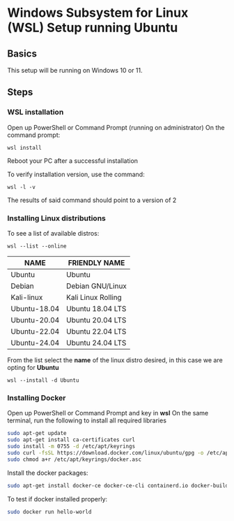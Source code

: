 # Windows Subsystem for Linux (WSL) Setup running Ubuntu

## Basics
This setup will be running on Windows 10 or 11.


## Steps
### WSL installation
Open up PowerShell or Command Prompt (running on administrator)
On the command prompt:
```
wsl install
```
Reboot your PC after a successful installation

To verify installation version, use the command:
```
wsl -l -v
```
The results of said command should point to a version of 2

### Installing Linux distributions

To see a list of available distros:
```
wsl --list --online
```
|NAME         |FRIENDLY NAME      |
|-------------|-------------------|
|Ubuntu       |Ubuntu             |
|Debian       |Debian GNU/Linux   |
|Kali-linux   |Kali Linux Rolling |
|Ubuntu-18.04 |Ubuntu 18.04 LTS   |
|Ubuntu-20.04 |Ubuntu 20.04 LTS   |
|Ubuntu-22.04 |Ubuntu 22.04 LTS   |
|Ubuntu-24.04 |Ubuntu 24.04 LTS   |


From the list select the **name** of the linux distro desired, in this case we are opting for **Ubuntu**
```
wsl --install -d Ubuntu
```

### Installing Docker
Open up PowerShell or Command Prompt and key in **wsl**
On the same terminal, run the following to install all required libraries
```sh
sudo apt-get update
sudo apt-get install ca-certificates curl
sudo install -m 0755 -d /etc/apt/keyrings
sudo curl -fsSL https://download.docker.com/linux/ubuntu/gpg -o /etc/apt/keyrings/docker.asc
sudo chmod a+r /etc/apt/keyrings/docker.asc
```

Install the docker packages:
```sh
sudo apt-get install docker-ce docker-ce-cli containerd.io docker-buildx-plugin docker-compose-plugin
```

To test if docker installed properly:
```sh
sudo docker run hello-world
```

